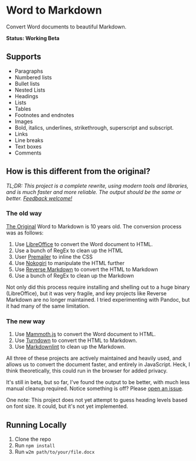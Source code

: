 # Word to Markdown

Convert Word documents to beautiful Markdown.

**Status: Working Beta**

## Supports

* Paragraphs
* Numbered lists
* Bullet lists
* Nested Lists
* Headings
* Lists
* Tables
* Footnotes and endnotes
* Images
* Bold, italics, underlines, strikethrough, superscript and subscript.
* Links
* Line breaks
* Text boxes
* Comments

## How is this different from the original?

*TL;DR: This project is a complete rewrite, using modern tools and libraries, and is much faster and more reliable. The output should be the same or better. [Feedback welcome!](https://github.com/benbalter/word-to-markdown-js/issues/new)*

### The old way

[The Original](https://github.com/benbalter/word-to-markdown) Word to Markdown is 10 years old. The conversion process was as follows:

1. Use [LibreOffice](https://www.libreoffice.org/) to convert the Word document to HTML.
2. Use a bunch of RegEx to clean up the HTML
3. User [Premailer](https://github.com/premailer/premailer) to inline the CSS
4. Use [Nokogiri](https://nokogiri.org) to manipulate the HTML further
5. Use [Reverse Markdown](https://github.com/xijo/reverse_markdown) to convert the HTML to Markdown
6. Use a bunch of RegEx to clean up the Markdown

Not only did this process require installing and shelling out to a huge binary (LibreOffice), but it was very fragile, and key projects like Reverse Markdown are no longer maintained. I tried experimenting with Pandoc, but it had many of the same limitation.

### The new way

1. Use [Mammoth.js](https://github.com/mwilliamson/mammoth.js/) to convert the Word document to HTML.
2. Use [Turndown](https://github.com/mixmark-io/turndown) to convert the HTML to Markdown.
3. Use [Markdownlint](https://github.com/DavidAnson/markdownlint) to clean up the Markdown.

All three of these projects are actively maintained and heavily used, and allows us to convert the document faster, and entirely in JavaScript. Heck, I think theoretically, this could run in the browser for added privacy.

It's still in beta, but so far, I've found the output to be better, with much less manual cleanup required. Notice something is off? Please [open an issue](https://github.com/benbalter/word-to-markdown-js/issues/new).

One note: This project does not yet attempt to guess heading levels based on font size. It could, but it's not yet implemented.

## Running Locally

1. Clone the repo
2. Run `npm install`
3. Run `w2m path/to/your/file.docx`